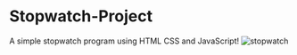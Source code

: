 # Stopwatch-Project
A simple stopwatch program using HTML CSS and JavaScript!
![stopwatch](https://github.com/rajath008/stopwatch-javascript/assets/106469287/9ece4194-1e68-4bb2-a558-c460f9752464)
